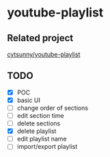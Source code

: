 # youtube-playlist

## Related project

[cytsunny/youtube-playlist](https://github.com/cytsunny/youtube-playlist?tab=readme-ov-file)

## TODO

 - [x] POC
 - [x] basic UI
 - [ ] change order of sections
 - [ ] edit section time
 - [ ] delete sections
 - [x] delete playlist
 - [ ] edit playlist name
 - [ ] import/export playlist
